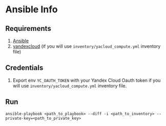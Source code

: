 # Ansible Info

## Requirements

1. [Ansible](https://docs.ansible.com/ansible/latest/installation_guide/index.html)
2. [yandexcloud](https://pypi.org/project/yandexcloud/)
   (if you will use `inventory/yacloud_compute.yml` inventory file)

## Credentials

1. Export env `YC_OAUTH_TOKEN` with your Yandex Cloud Oauth token
   if you will use `inventory/yacloud_compute.yml` inventory file.

## Run

    ansible-playbook <path_to_playbook> --diff -i <path_to_inventory> --private-key=<path_to_private_key>
